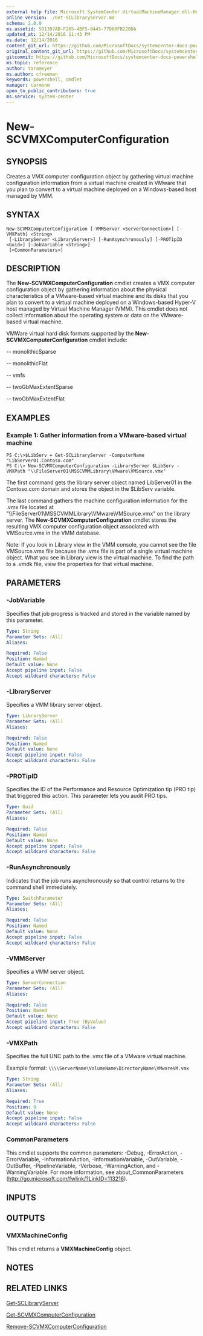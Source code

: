 ```yaml
---
external help file: Microsoft.SystemCenter.VirtualMachineManager.dll-Help.xml
online version: ./Get-SCLibraryServer.md
schema: 2.0.0
ms.assetid: 5D1397AB-F265-4BF5-8445-77D60FB220DA
updated_at: 12/14/2016 11:43 PM
ms.date: 12/14/2016
content_git_url: https://github.com/MicrosoftDocs/systemcenter-docs-powershell/blob/master/systemcenter-cmdlets/SystemCenter2016/VirtualMachineManager/v1.0/New-SCVMXComputerConfiguration.md
original_content_git_url: https://github.com/MicrosoftDocs/systemcenter-docs-powershell/blob/master/systemcenter-cmdlets/SystemCenter2016/VirtualMachineManager/v1.0/New-SCVMXComputerConfiguration.md
gitcommit: https://github.com/MicrosoftDocs/systemcenter-docs-powershell/blob/96cd9bd2780eb6b78c540fa00d3b8a4313e3ed40/systemcenter-cmdlets/SystemCenter2016/VirtualMachineManager/v1.0/New-SCVMXComputerConfiguration.md
ms.topic: reference
author: tarameyer
ms.author: cfreeman
keywords: powershell, cmdlet
manager: carmonm
open_to_public_contributors: true
ms.service: system-center
---
```


# New-SCVMXComputerConfiguration

## SYNOPSIS
Creates a VMX computer configuration object by gathering virtual machine configuration information from a virtual machine created in VMware that you plan to convert to a virtual machine deployed on a Windows-based host managed by VMM.

## SYNTAX

```
New-SCVMXComputerConfiguration [-VMMServer <ServerConnection>] [-VMXPath] <String>
 [-LibraryServer <LibraryServer>] [-RunAsynchronously] [-PROTipID <Guid>] [-JobVariable <String>]
 [<CommonParameters>]
```

## DESCRIPTION
The **New-SCVMXComputerConfiguration** cmdlet creates a VMX computer configuration object by gathering information about the physical characteristics of a VMware-based virtual machine and its disks that you plan to convert to a virtual machine deployed on a Windows-based Hyper-V host managed by Virtual Machine Manager (VMM).
This cmdlet does not collect information about the operating system or data on the VMware-based virtual machine.

VMWare virtual hard disk formats supported by the **New-SCVMXComputerConfiguration** cmdlet include: 



 -- monolithicSparse

 -- monolithicFlat

 -- vmfs

 -- twoGbMaxExtentSparse

 -- twoGbMaxExtentFlat

## EXAMPLES

### Example 1: Gather information from a VMware-based virtual machine
```
PS C:\>$LibServ = Get-SCLibraryServer -ComputerName "LibServer01.Contoso.com"
PS C:\> New-SCVMXComputerConfiguration -LibraryServer $LibServ -VMXPath "\\FileServer01\MSSCVMMLibrary\VMware\VMSource.vmx"
```

The first command gets the library server object named LibServer01 in the Contoso.com domain and stores the object in the $LibServ variable.

The last command gathers the machine configuration information for the .vmx file located at "\\\\FileServer01\MSSCVMMLibrary\VMware\VMSource.vmx" on the library server.
The **New-SCVMXComputerConfiguration** cmdlet stores the resulting VMX computer configuration object associated with VMSource.vmx in the VMM database.

Note: If you look in Library view in the VMM console, you cannot see the file VMSource.vmx file because the .vmx file is part of a single virtual machine object.
What you see in Library view is the virtual machine.
To find the path to a .vmdk file, view the properties for that virtual machine.

## PARAMETERS

### -JobVariable
Specifies that job progress is tracked and stored in the variable named by this parameter.

```yaml
Type: String
Parameter Sets: (All)
Aliases: 

Required: False
Position: Named
Default value: None
Accept pipeline input: False
Accept wildcard characters: False
```

### -LibraryServer
Specifies a VMM library server object.

```yaml
Type: LibraryServer
Parameter Sets: (All)
Aliases: 

Required: False
Position: Named
Default value: None
Accept pipeline input: False
Accept wildcard characters: False
```

### -PROTipID
Specifies the ID of the Performance and Resource Optimization tip (PRO tip) that triggered this action.
This parameter lets you audit PRO tips.

```yaml
Type: Guid
Parameter Sets: (All)
Aliases: 

Required: False
Position: Named
Default value: None
Accept pipeline input: False
Accept wildcard characters: False
```

### -RunAsynchronously
Indicates that the job runs asynchronously so that control returns to the command shell immediately.

```yaml
Type: SwitchParameter
Parameter Sets: (All)
Aliases: 

Required: False
Position: Named
Default value: None
Accept pipeline input: False
Accept wildcard characters: False
```

### -VMMServer
Specifies a VMM server object.

```yaml
Type: ServerConnection
Parameter Sets: (All)
Aliases: 

Required: False
Position: Named
Default value: None
Accept pipeline input: True (ByValue)
Accept wildcard characters: False
```

### -VMXPath
Specifies the full UNC path to the .vmx file of a VMware virtual machine. 



Example format:  `\\\\ServerName\VolumeName\DirectoryName\VMwareVM.vmx`

```yaml
Type: String
Parameter Sets: (All)
Aliases: 

Required: True
Position: 0
Default value: None
Accept pipeline input: False
Accept wildcard characters: False
```

### CommonParameters
This cmdlet supports the common parameters: -Debug, -ErrorAction, -ErrorVariable, -InformationAction, -InformationVariable, -OutVariable, -OutBuffer, -PipelineVariable, -Verbose, -WarningAction, and -WarningVariable. For more information, see about_CommonParameters (http://go.microsoft.com/fwlink/?LinkID=113216).

## INPUTS

## OUTPUTS

### VMXMachineConfig
This cmdlet returns a **VMXMachineConfig** object.

## NOTES

## RELATED LINKS

[Get-SCLibraryServer](xref:SystemCenter2016/VirtualMachineManager/v1.0/Get-SCLibraryServer.md)

[Get-SCVMXComputerConfiguration](xref:SystemCenter2016/VirtualMachineManager/v1.0/Get-SCVMXComputerConfiguration.md)

[Remove-SCVMXComputerConfiguration](xref:SystemCenter2016/VirtualMachineManager/v1.0/Remove-SCVMXComputerConfiguration.md)

